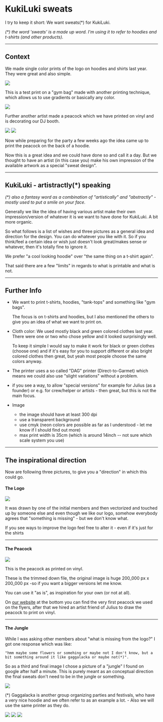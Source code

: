 # KukiLuki sweats

I try to keep it short: We want sweats(*) for KukiLuki.

<i>(*) the word 'sweats' is a made up word. I'm using it to refer to hoodies and t-shirts (and other products).</i>

***

## Context

We made single color prints of the logo on hoodies and shirts last year. They were great and also simple. 

![](/kuki-last-year.jpg)

This is a test print on a "gym bag" made with another printing technique, which allows us to use gradients or basically any color.

![](/test-print.jpg)

Further another artist made a peacock which we have printed on vinyl and is decorating our DJ booth.

![](/peacock.jpg)
![](/peacock-glow.jpg)


Now while preparing for the party a few weeks ago the idea came up to print the peacock on the back of a hoodie. 

Now this is a great idea and we could have done so and call it a day. But we thought to have an artist (in this case you) make his own impression of the available artwork as a special "sweat design".

***

## KukiLuki - artistractly(*) speaking

<i>(*) also a fantasy word as a combination of "artistically" and "abstractly" - mostly used to put a smile on your face.</i>

Generally we like the idea of having various artist make their own impression/version of whatever it is we want to have done for KukiLuki. A bit more organic.

So what follows is a list of wishes and three pictures as a general idea and direction for the design. You can do whatever you like with it. So if you think/feel a certain idea or wish just doesn't look great/makes sense or whatever, then it's totally fine to ignore it. 

We prefer "a cool looking hoodie" over "the same thing on a t-shirt again".

That said there are a few "limits" in regards to what is printable and what is not.

***

## Further Info

- We want to print t-shirts, hoodies, "tank-tops" and something like "gym bags". 
	
	The focus is on t-shirts and hoodies, but I also mentioned the others to give you an idea of what we want to print on.

- Cloth color: We used mostly black and green colored clothes last year. There were one or two who chose yellow and it looked surprisingly well.
	
	To keep it simple I would say to make it work for black or green clothes (choose one) and if it's easy for you to support different or also bright colored clothes then great, but yeah most people choose the same colors anyway.

- The printer uses a so called "DAG" printer (Direct-to-Garmet) which means we could also use "slight variations" without a problem.

- if you see a way, to allow "special versions" for example for Julius (as a founder) or e.g. for crew/helper or artists - then great, but this is not the main focus.

- Image
	- the image should have at least 300 dpi
	- use a transparent background
	- use cmyk (neon colors are possible as far as I understood - let me know if I should find out more)
	- max print width is 35cm (which is around 14inch -- not sure which scale system you use)

***

## The inspirational direction

Now are following three pictures, to give you a "direction" in which this could go. 

#### The Logo

![](/kuki-logo.svg)

It was drawn by one of the initial members and then vectorized and touched up by someone else and even though we like our logo, somehow everybody agrees that "something is missing"  - but we don't know what.

If you see ways to improve the logo feel free to alter it - even if it's just for the shirts

***

#### The Peacock

![](/pauw.png)

This is the peacock as printed on vinyl.

These is the trimmed down file, the original image is huge 200_000 px x 200_000 px -so if you want a bigger versions let me know.

You can use it "as is", as inspiration for your own (or not at all).


On [our website](https://www.kukiluki.org) at the bottom you can find the very first peacock we used on the flyers, after that we hired an artist friend of Julius to draw the peacock to print on vinyl. 

***

#### The Jungle

While I was asking other members about "what is missing from the logo?" I got one response which was like: 

    "hmm maybe some flowers or somehing or maybe not I don't know, but a bit something around it like gaggalacka or maybe not(*)".

So as a third and final image I chose a picture of a "jungle" I found on google after half a minute. This is purely meant as an conceptual direction the final sweats don't need to be in the jungle or something.

![](/rainforest.png)

(*) Gaggalacka is another group organizing parties and festivals, who have a very nice hoodie and we often refer to as an example a lot. - Also we will use the same printer as they do.

![](/gagga-back.jpg)
![](/gagga-front.jpg)
![](/gagga-bag.jpg)








